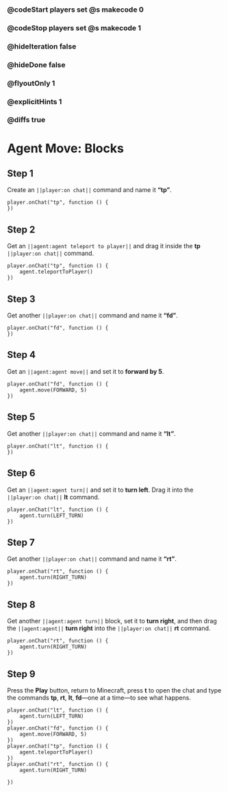 ### @codeStart players set @s makecode 0
### @codeStop players set @s makecode 1

### @hideIteration false
### @hideDone false
### @flyoutOnly 1
### @explicitHints 1
### @diffs true
# Agent Move: Blocks

## Step 1
Create an ``||player:on chat||`` command and name it **“tp”**.

```blocks
player.onChat("tp", function () {
})
```

## Step 2

Get an ``||agent:agent teleport to player||`` and drag it inside the **tp**  ``||player:on chat||`` command.

```blocks
player.onChat("tp", function () {
    agent.teleportToPlayer()
})
```

## Step 3

Get another ``||player:on chat||`` command and name it **“fd”**.

```blocks
player.onChat("fd", function () {
})
```

## Step 4

Get an ``||agent:agent move||`` and set it to **forward by 5**. 

```blocks
player.onChat("fd", function () {
    agent.move(FORWARD, 5)
})
```

## Step 5

Get another ``||player:on chat||`` command and name it **“lt”**.

```blocks
player.onChat("lt", function () {
})
```

## Step 6

Get an ``||agent:agent turn||`` and set it to **turn left**. Drag it into the ``||player:on chat||`` **lt** command.

```blocks
player.onChat("lt", function () {
    agent.turn(LEFT_TURN)
})
```

## Step 7

Get another ``||player:on chat||`` command and name it **“rt”**.

```blocks
player.onChat("rt", function () {
    agent.turn(RIGHT_TURN)
})
```

## Step 8

Get another ``||agent:agent turn||`` block, set it to **turn right**, and then drag the ``||agent:agent||`` **turn right** into the ``||player:on chat||`` **rt** command.

```blocks
player.onChat("rt", function () {
    agent.turn(RIGHT_TURN)
})
```


## Step 9

Press the **Play** button, return to Minecraft, press **t** to open the chat and type the commands **tp**, **rt**, **lt**, **fd**—one at a time—to see what happens.


```blocks
player.onChat("lt", function () {
    agent.turn(LEFT_TURN)
})
player.onChat("fd", function () {
    agent.move(FORWARD, 5)
})
player.onChat("tp", function () {
    agent.teleportToPlayer()
})
player.onChat("rt", function () { 
    agent.turn(RIGHT_TURN) 

})
```

